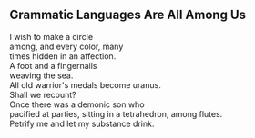 Grammatic Languages Are All Among Us
------------------------------------
I wish to make a circle  
among, and every color, many  
times hidden in an affection.  
A foot and a fingernails  
weaving the sea.  
All old warrior's medals become uranus.  
Shall we recount?  
Once there was a demonic son who  
pacified at parties, sitting in a tetrahedron, among flutes.  
Petrify me and let my substance drink.  
